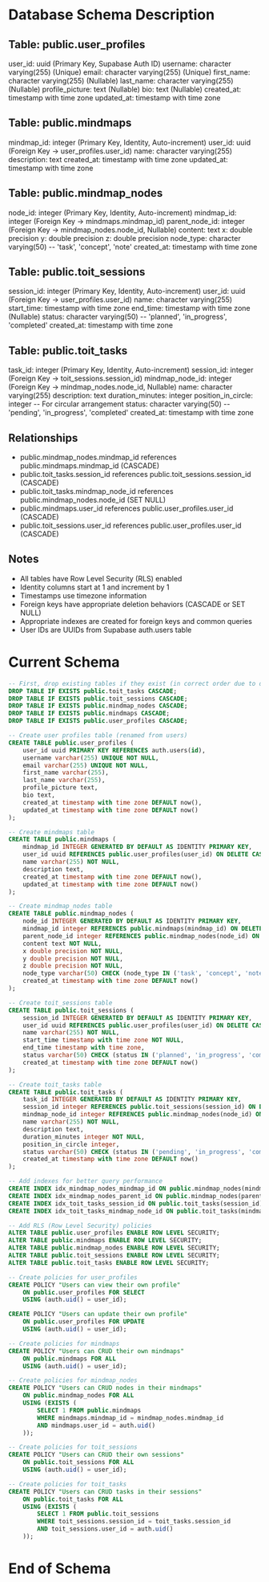 # Database Schema Description

## Table: public.user_profiles
user_id: uuid (Primary Key, Supabase Auth ID)
username: character varying(255) (Unique)
email: character varying(255) (Unique)
first_name: character varying(255) (Nullable)
last_name: character varying(255) (Nullable)
profile_picture: text (Nullable)
bio: text (Nullable)
created_at: timestamp with time zone
updated_at: timestamp with time zone

## Table: public.mindmaps
mindmap_id: integer (Primary Key, Identity, Auto-increment)
user_id: uuid (Foreign Key -> user_profiles.user_id)
name: character varying(255)
description: text
created_at: timestamp with time zone
updated_at: timestamp with time zone

## Table: public.mindmap_nodes
node_id: integer (Primary Key, Identity, Auto-increment)
mindmap_id: integer (Foreign Key -> mindmaps.mindmap_id)
parent_node_id: integer (Foreign Key -> mindmap_nodes.node_id, Nullable)
content: text
x: double precision
y: double precision
z: double precision
node_type: character varying(50) -- 'task', 'concept', 'note'
created_at: timestamp with time zone

## Table: public.toit_sessions
session_id: integer (Primary Key, Identity, Auto-increment)
user_id: uuid (Foreign Key -> user_profiles.user_id)
name: character varying(255)
start_time: timestamp with time zone
end_time: timestamp with time zone (Nullable)
status: character varying(50) -- 'planned', 'in_progress', 'completed'
created_at: timestamp with time zone

## Table: public.toit_tasks
task_id: integer (Primary Key, Identity, Auto-increment)
session_id: integer (Foreign Key -> toit_sessions.session_id)
mindmap_node_id: integer (Foreign Key -> mindmap_nodes.node_id, Nullable)
name: character varying(255)
description: text
duration_minutes: integer
position_in_circle: integer -- For circular arrangement
status: character varying(50) -- 'pending', 'in_progress', 'completed'
created_at: timestamp with time zone

## Relationships
- public.mindmap_nodes.mindmap_id references public.mindmaps.mindmap_id (CASCADE)
- public.toit_tasks.session_id references public.toit_sessions.session_id (CASCADE)
- public.toit_tasks.mindmap_node_id references public.mindmap_nodes.node_id (SET NULL)
- public.mindmaps.user_id references public.user_profiles.user_id (CASCADE)
- public.toit_sessions.user_id references public.user_profiles.user_id (CASCADE)

## Notes
- All tables have Row Level Security (RLS) enabled
- Identity columns start at 1 and increment by 1
- Timestamps use timezone information
- Foreign keys have appropriate deletion behaviors (CASCADE or SET NULL)
- Appropriate indexes are created for foreign keys and common queries
- User IDs are UUIDs from Supabase auth.users table

# Current Schema
```sql
-- First, drop existing tables if they exist (in correct order due to dependencies)
DROP TABLE IF EXISTS public.toit_tasks CASCADE;
DROP TABLE IF EXISTS public.toit_sessions CASCADE;
DROP TABLE IF EXISTS public.mindmap_nodes CASCADE;
DROP TABLE IF EXISTS public.mindmaps CASCADE;
DROP TABLE IF EXISTS public.user_profiles CASCADE;

-- Create user profiles table (renamed from users)
CREATE TABLE public.user_profiles (
    user_id uuid PRIMARY KEY REFERENCES auth.users(id),
    username varchar(255) UNIQUE NOT NULL,
    email varchar(255) UNIQUE NOT NULL,
    first_name varchar(255),
    last_name varchar(255),
    profile_picture text,
    bio text,
    created_at timestamp with time zone DEFAULT now(),
    updated_at timestamp with time zone DEFAULT now()
);

-- Create mindmaps table
CREATE TABLE public.mindmaps (
    mindmap_id INTEGER GENERATED BY DEFAULT AS IDENTITY PRIMARY KEY,
    user_id uuid REFERENCES public.user_profiles(user_id) ON DELETE CASCADE,
    name varchar(255) NOT NULL,
    description text,
    created_at timestamp with time zone DEFAULT now(),
    updated_at timestamp with time zone DEFAULT now()
);

-- Create mindmap_nodes table
CREATE TABLE public.mindmap_nodes (
    node_id INTEGER GENERATED BY DEFAULT AS IDENTITY PRIMARY KEY,
    mindmap_id integer REFERENCES public.mindmaps(mindmap_id) ON DELETE CASCADE,
    parent_node_id integer REFERENCES public.mindmap_nodes(node_id) ON DELETE SET NULL,
    content text NOT NULL,
    x double precision NOT NULL,
    y double precision NOT NULL,
    z double precision NOT NULL,
    node_type varchar(50) CHECK (node_type IN ('task', 'concept', 'note')),
    created_at timestamp with time zone DEFAULT now()
);

-- Create toit_sessions table
CREATE TABLE public.toit_sessions (
    session_id INTEGER GENERATED BY DEFAULT AS IDENTITY PRIMARY KEY,
    user_id uuid REFERENCES public.user_profiles(user_id) ON DELETE CASCADE,
    name varchar(255) NOT NULL,
    start_time timestamp with time zone NOT NULL,
    end_time timestamp with time zone,
    status varchar(50) CHECK (status IN ('planned', 'in_progress', 'completed')),
    created_at timestamp with time zone DEFAULT now()
);

-- Create toit_tasks table
CREATE TABLE public.toit_tasks (
    task_id INTEGER GENERATED BY DEFAULT AS IDENTITY PRIMARY KEY,
    session_id integer REFERENCES public.toit_sessions(session_id) ON DELETE CASCADE,
    mindmap_node_id integer REFERENCES public.mindmap_nodes(node_id) ON DELETE SET NULL,
    name varchar(255) NOT NULL,
    description text,
    duration_minutes integer NOT NULL,
    position_in_circle integer,
    status varchar(50) CHECK (status IN ('pending', 'in_progress', 'completed')),
    created_at timestamp with time zone DEFAULT now()
);

-- Add indexes for better query performance
CREATE INDEX idx_mindmap_nodes_mindmap_id ON public.mindmap_nodes(mindmap_id);
CREATE INDEX idx_mindmap_nodes_parent_id ON public.mindmap_nodes(parent_node_id);
CREATE INDEX idx_toit_tasks_session_id ON public.toit_tasks(session_id);
CREATE INDEX idx_toit_tasks_mindmap_node_id ON public.toit_tasks(mindmap_node_id);

-- Add RLS (Row Level Security) policies
ALTER TABLE public.user_profiles ENABLE ROW LEVEL SECURITY;
ALTER TABLE public.mindmaps ENABLE ROW LEVEL SECURITY;
ALTER TABLE public.mindmap_nodes ENABLE ROW LEVEL SECURITY;
ALTER TABLE public.toit_sessions ENABLE ROW LEVEL SECURITY;
ALTER TABLE public.toit_tasks ENABLE ROW LEVEL SECURITY;

-- Create policies for user_profiles
CREATE POLICY "Users can view their own profile"
    ON public.user_profiles FOR SELECT
    USING (auth.uid() = user_id);

CREATE POLICY "Users can update their own profile"
    ON public.user_profiles FOR UPDATE
    USING (auth.uid() = user_id);

-- Create policies for mindmaps
CREATE POLICY "Users can CRUD their own mindmaps"
    ON public.mindmaps FOR ALL
    USING (auth.uid() = user_id);

-- Create policies for mindmap_nodes
CREATE POLICY "Users can CRUD nodes in their mindmaps"
    ON public.mindmap_nodes FOR ALL
    USING (EXISTS (
        SELECT 1 FROM public.mindmaps
        WHERE mindmaps.mindmap_id = mindmap_nodes.mindmap_id
        AND mindmaps.user_id = auth.uid()
    ));

-- Create policies for toit_sessions
CREATE POLICY "Users can CRUD their own sessions"
    ON public.toit_sessions FOR ALL
    USING (auth.uid() = user_id);

-- Create policies for toit_tasks
CREATE POLICY "Users can CRUD tasks in their sessions"
    ON public.toit_tasks FOR ALL
    USING (EXISTS (
        SELECT 1 FROM public.toit_sessions
        WHERE toit_sessions.session_id = toit_tasks.session_id
        AND toit_sessions.user_id = auth.uid()
    ));
```

# End of Schema
